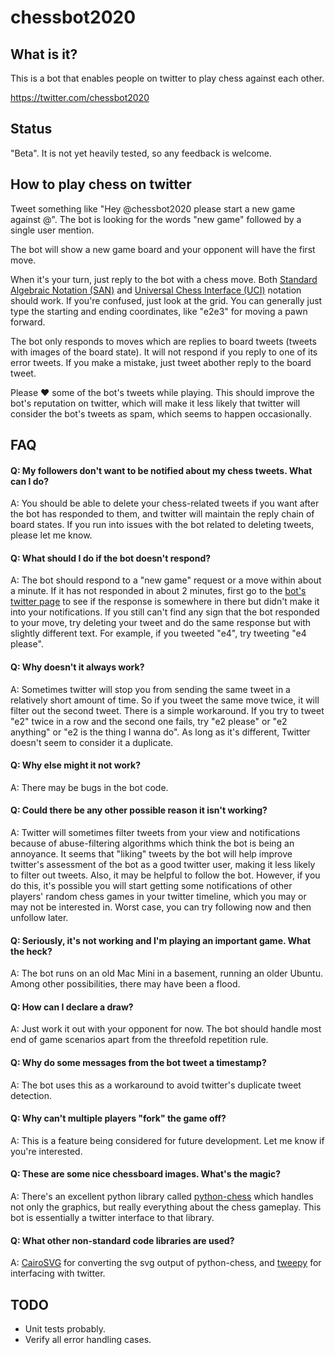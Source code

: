 # chessbot2020

## What is it?

This is a bot that enables people on twitter to play chess against each other.

https://twitter.com/chessbot2020

## Status

"Beta". It is not yet heavily tested, so any feedback is welcome.

## How to play chess on twitter

Tweet something like "Hey @chessbot2020 please start a new game against @<opponent>". The bot is looking for the words "new game" followed by a single user mention.

The bot will show a new game board and your opponent will have the first move.

When it's your turn, just reply to the bot with a chess move. Both [Standard Algebraic Notation (SAN)](https://en.wikipedia.org/wiki/Algebraic_notation_(chess)) and [Universal Chess Interface (UCI)](https://en.wikipedia.org/wiki/Universal_Chess_Interface) notation should work. If you're confused, just look at the grid. You can generally just type the starting and ending coordinates, like "e2e3" for moving a pawn forward.

The bot only responds to moves which are replies to board tweets (tweets with images of the board state). It will not respond if you reply to one of its error tweets. If you make a mistake, just tweet abother reply to the board tweet.

Please ♥ some of the bot's tweets while playing. This should improve the bot's reputation on twitter, which will make it less likely that twitter will consider the bot's tweets as spam, which seems to happen occasionally.

## FAQ

#### Q: My followers don't want to be notified about my chess tweets. What can I do?

A: You should be able to delete your chess-related tweets if you want after the bot has responded to them, and twitter will maintain the reply chain of board states. If you run into issues with the bot related to deleting tweets, please let me know.

#### Q: What should I do if the bot doesn't respond?

A: The bot should respond to a "new game" request or a move within about a minute. If it has not responded in about 2 minutes, first go to the [bot's twitter page](https://twitter.com/chessbot2020) to see if the response is somewhere in there but didn't make it into your notifications. If you still can't find any sign that the bot responded to your move, try deleting your tweet and do the same response but with slightly different text. For example, if you tweeted "e4", try tweeting "e4 please".

#### Q: Why doesn't it always work?

A: Sometimes twitter will stop you from sending the same tweet in a relatively short amount of time. So if you tweet the same move twice, it will filter out the second tweet. There is a simple workaround. If you try to tweet "e2" twice in a row and the second one fails, try "e2 please" or "e2 anything" or "e2 is the thing I wanna do". As long as it's different, Twitter doesn't seem to consider it a duplicate.

#### Q: Why else might it not work?

A: There may be bugs in the bot code.

#### Q: Could there be any other possible reason it isn't working?

A: Twitter will sometimes filter tweets from your view and notifications because of abuse-filtering algorithms which think the bot is being an annoyance. It seems that "liking" tweets by the bot will help improve twitter's assessment of the bot as a good twitter user, making it less likely to filter out tweets. Also, it may be helpful to follow the bot. However, if you do this, it's possible you will start getting some notifications of other players' random chess games in your twitter timeline, which you may or may not be interested in. Worst case, you can try following now and then unfollow later.

#### Q: Seriously, it's not working and I'm playing an important game. What the heck?

A: The bot runs on an old Mac Mini in a basement, running an older Ubuntu. Among other possibilities, there may have been a flood.

#### Q: How can I declare a draw?

A: Just work it out with your opponent for now. The bot should handle most end of game scenarios apart from the threefold repetition rule.

#### Q: Why do some messages from the bot tweet a timestamp?

A: The bot uses this as a workaround to avoid twitter's duplicate tweet detection.

#### Q: Why can't multiple players "fork" the game off?

A: This is a feature being considered for future development. Let me know if you're interested.

#### Q: These are some nice chessboard images. What's the magic?

A: There's an excellent python library called [python-chess](https://github.com/niklasf/python-chess) which handles not only the graphics, but really everything about the chess gameplay. This bot is essentially a twitter interface to that library.

#### Q: What other non-standard code libraries are used?

A: [CairoSVG](https://github.com/Kozea/CairoSVG) for converting the svg output of python-chess, and [tweepy](https://github.com/tweepy/tweepy) for interfacing with twitter.

## TODO

* Unit tests probably.
* Verify all error handling cases.
